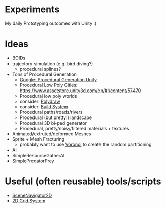 # Experiments
My daily Prototyping outcomes with Unity :)


# Ideas

* BOIDs
* trajectory simulation (e.g. bird diving?)
  * procedural splines?
* Tons of Procedural Generation
  * [Google: Procedural Generation Unity](https://www.google.com.tw/search?q=procedural+generation+unity&source=lnms&tbm=vid)
  * Procedural Low Poly Cities: https://www.assetstore.unity3d.com/en/#!/content/57470
  * Procedural low poly worlds
   * consider: [Polydraw](https://www.assetstore.unity3d.com/en/#!/content/3391)
   * consider: [Build System](https://www.assetstore.unity3d.com/en/#!/content/84935)
  * Procedural paths/roads/rivers
  * Procedural (but pretty!) landscape
  * Procedural 3D bi-ped generator
  * Procedural, pretty/noisy/filtered materials + textures
* Animated/extruted/deformed Meshes
* Sprite + Mesh Fracturing
  * probably want to use [Voronoi](https://github.com/Domiii/UnityTerrainFun/tree/master/Assets/Scripts/Environment/MapPartitioning.cs) to create the random partitioning
* AI
 * SimpleResourceGatherAI
 * SimplePredatorPrey
  
  
# Useful (often reusable) tools/scripts

* [SceneNavigator2D](https://github.com/Domiii/unity-crush-it/blob/master/Assets/Scripts/SceneNavigator2D.cs)
* [2D Grid System](https://github.com/Domiii/UnityGrid/tree/master/Assets/Scripts)


